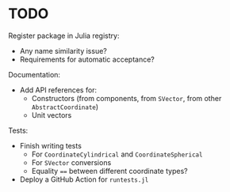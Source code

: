 # TODO

Register package in Julia registry:
- Any name similarity issue?
- Requirements for automatic acceptance?

Documentation:
- Add API references for:
    - Constructors (from components, from `SVector`, from other `AbstractCoordinate`)
    - Unit vectors

Tests:
- Finish writing tests
    - For `CoordinateCylindrical` and `CoordinateSpherical`
    - For `SVector` conversions
    - Equality `==` between different coordinate types?
- Deploy a GitHub Action for `runtests.jl`
